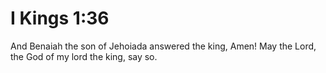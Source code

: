 # I Kings 1:36

And Benaiah the son of Jehoiada answered the king, Amen! May the Lord, the God of my lord the king, say so.
